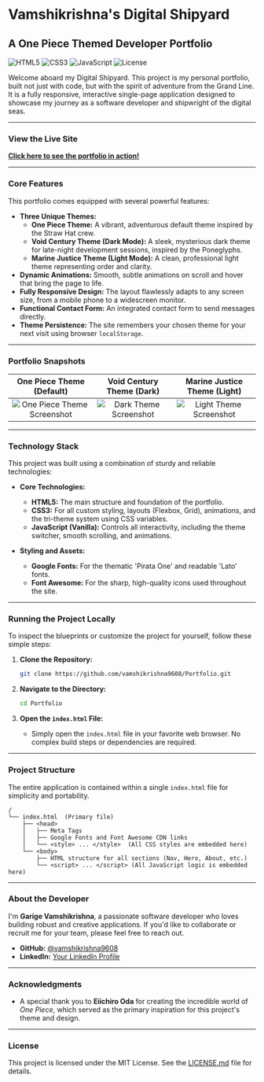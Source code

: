 # Vamshikrishna's Digital Shipyard
## A One Piece Themed Developer Portfolio

![HTML5](https://img.shields.io/badge/HTML5-E34F26?style=for-the-badge&logo=html5&logoColor=white)
![CSS3](https://img.shields.io/badge/CSS3-1572B6?style=for-the-badge&logo=css3&logoColor=white)
![JavaScript](https://img.shields.io/badge/JavaScript-F7DF1E?style=for-the-badge&logo=javascript&logoColor=black)
![License](https://img.shields.io/badge/License-MIT-yellow.svg?style=for-the-badge)

Welcome aboard my Digital Shipyard. This project is my personal portfolio, built not just with code, but with the spirit of adventure from the Grand Line. It is a fully responsive, interactive single-page application designed to showcase my journey as a software developer and shipwright of the digital seas.

---

### View the Live Site

**[Click here to see the portfolio in action!](https://vamshikrishna9608.github.io/Portfolio/)**  <!-- IMPORTANT: Replace this link with your live deployment URL! -->

---

### Core Features

This portfolio comes equipped with several powerful features:

*   **Three Unique Themes:**
    *   **One Piece Theme:** A vibrant, adventurous default theme inspired by the Straw Hat crew.
    *   **Void Century Theme (Dark Mode):** A sleek, mysterious dark theme for late-night development sessions, inspired by the Poneglyphs.
    *   **Marine Justice Theme (Light Mode):** A clean, professional light theme representing order and clarity.
*   **Dynamic Animations:** Smooth, subtle animations on scroll and hover that bring the page to life.
*   **Fully Responsive Design:** The layout flawlessly adapts to any screen size, from a mobile phone to a widescreen monitor.
*   **Functional Contact Form:** An integrated contact form to send messages directly.
*   **Theme Persistence:** The site remembers your chosen theme for your next visit using browser `localStorage`.

---

### Portfolio Snapshots

| One Piece Theme (Default) | Void Century Theme (Dark) | Marine Justice Theme (Light) |
| :-----------------------: | :-----------------------: | :--------------------------: |
| ![One Piece Theme Screenshot](https://i.imgur.com/your-one-piece-screenshot.png) | ![Dark Theme Screenshot](https://i.imgur.com/your-dark-theme-screenshot.png) | ![Light Theme Screenshot](https://i.imgur.com/your-light-theme-screenshot.png) |

<!-- IMPORTANT: Take screenshots of your portfolio in all three themes, upload them to a service like Imgur, and replace the placeholder URLs above. -->

---

### Technology Stack

This project was built using a combination of sturdy and reliable technologies:

*   **Core Technologies:**
    *   **HTML5:** The main structure and foundation of the portfolio.
    *   **CSS3:** For all custom styling, layouts (Flexbox, Grid), animations, and the tri-theme system using CSS variables.
    *   **JavaScript (Vanilla):** Controls all interactivity, including the theme switcher, smooth scrolling, and animations.

*   **Styling and Assets:**
    *   **Google Fonts:** For the thematic 'Pirata One' and readable 'Lato' fonts.
    *   **Font Awesome:** For the sharp, high-quality icons used throughout the site.

---

### Running the Project Locally

To inspect the blueprints or customize the project for yourself, follow these simple steps:

1.  **Clone the Repository:**
    ```bash
    git clone https://github.com/vamshikrishna9608/Portfolio.git
    ```

2.  **Navigate to the Directory:**
    ```bash
    cd Portfolio
    ```

3.  **Open the `index.html` File:**
    *   Simply open the `index.html` file in your favorite web browser. No complex build steps or dependencies are required.

---

### Project Structure

The entire application is contained within a single `index.html` file for simplicity and portability.

```
/
└── index.html  (Primary file)
    ├── <head>
    │   ├── Meta Tags
    │   ├── Google Fonts and Font Awesome CDN links
    │   └── <style> ... </style>  (All CSS styles are embedded here)
    └── <body>
        ├── HTML structure for all sections (Nav, Hero, About, etc.)
        └── <script> ... </script> (All JavaScript logic is embedded here)
```

---

### About the Developer

I'm **Garige Vamshikrishna**, a passionate software developer who loves building robust and creative applications. If you'd like to collaborate or recruit me for your team, please feel free to reach out.

*   **GitHub:** [@vamshikrishna9608](https://github.com/vamshikrishna9608)
*   **LinkedIn:** [Your LinkedIn Profile](https://www.linkedin.com/in/your-profile-url/) <!-- IMPORTANT: Replace this link! -->

---

### Acknowledgments

*   A special thank you to **Eiichiro Oda** for creating the incredible world of *One Piece*, which served as the primary inspiration for this project's theme and design.

---

### License

This project is licensed under the MIT License. See the [LICENSE.md](LICENSE.md) file for details.
